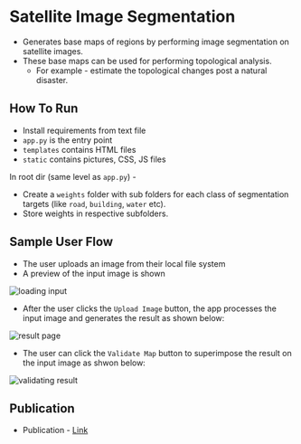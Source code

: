 # Satellite Image Segmentation
* Generates base maps of regions by performing image segmentation on satellite images.
* These base maps can be used for performing topological analysis.
  * For example - estimate the topological changes post a natural disaster. 

## How To Run
* Install requirements from text file
* `app.py` is the entry point
* `templates` contains HTML files
* `static` contains pictures, CSS, JS files

In root dir (same level as `app.py`) -
* Create a `weights` folder with sub folders for each class of segmentation targets (like `road`, `building`, `water` etc).
* Store weights in respective subfolders.

## Sample User Flow
* The user uploads an image from their local file system
* A preview of the input image is shown


![loading input](https://github.com/sudhamsugurijala/Satellite-Image-Segmentation/blob/main/static/css/images/input.png)


* After the user clicks the `Upload Image` button, the app processes the input image and generates the result as shown below:


![result page](https://github.com/sudhamsugurijala/Satellite-Image-Segmentation/blob/main/static/css/images/result.png)


* The user can click the `Validate Map` button to superimpose the result on the input image as shwon below:

![validating result](https://github.com/sudhamsugurijala/Satellite-Image-Segmentation/blob/main/static/css/images/validation.png)


## Publication
* Publication - [Link](https://link.springer.com/chapter/10.1007/978-3-031-05767-0_27)
